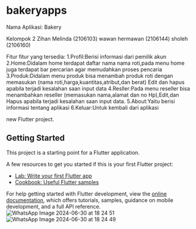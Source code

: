 # bakeryapps

Nama Aplikasi: Bakery

Kelompok 2
Zihan Melinda (2106103)
wawan hermawan (2106144)
sholeh (2106160)

Fitur fitur yang tersedia:
1.Profil:Berisi informasi dari pemilik akun
2.Home:Didalam home terdapat daftar nama nama roti,pada menu home juga terdapat bar percarian agar memudahkan proses pencaria
3.Produk:Didalam menu produk bisa menambah produk roti dengan memasukan (nama roti,harga,kuantitas,atribut,dan berat) Edit dan hapus apabila terjadi kesalahan saan input data
4.Resller:Pada menu reseller bisa menambahkan reseller  (memasukan nama,alamat dan no Hp),Edit,dan Hapus apabila terjadi kesalahan saan input data.
5.About:Yaitu berisi informasi tentang aplikasi
6.Keluar:Untuk kembali dari aplikasi


 new Flutter project.

## Getting Started

This project is a starting point for a Flutter application.

A few resources to get you started if this is your first Flutter project:

- [Lab: Write your first Flutter app](https://docs.flutter.dev/get-started/codelab)
- [Cookbook: Useful Flutter samples](https://docs.flutter.dev/cookbook)

For help getting started with Flutter development, view the
[online documentation](https://docs.flutter.dev/), which offers tutorials,
samples, guidance on mobile development, and a full API reference.
![WhatsApp Image 2024-06-30 at 18 24 51](https://github.com/2106144/TB-prakmobile/assets/126965784/e3ec61ba-94fe-490c-8493-c5efa5f70377)
![WhatsApp Image 2024-06-30 at 18 24 49](https://github.com/2106144/TB-prakmobile/assets/126965784/08afb2d3-1575-4ffe-a0ca-99ea8bd2ebe1)

